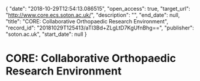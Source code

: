{
  "date": "2018-10-29T12:54:13.086515", 
  "open_access": true, 
  "target_url": "http://www.core.ecs.soton.ac.uk/", 
  "description": "", 
  "end_date": null, 
  "title": "CORE: Collaborative Orthopaedic Research Environment", 
  "record_id": "20181029T125413/aTI3Bd+ZLgLtD7KgUfnBhg==", 
  "publisher": "soton.ac.uk", 
  "start_date": null
}

# CORE: Collaborative Orthopaedic Research Environment

